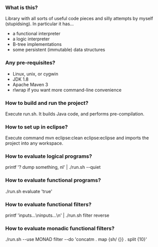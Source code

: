### What is this?

Library with all sorts of useful code pieces and silly attempts by myself (stupidsing). In particular it has...

- a functional interpreter
- a logic interpreter
- B-tree implementations
- some persistent (immutable) data structures


### Any pre-requisites?

- Linux, unix, or cygwin
- JDK 1.8
- Apache Maven 3
- rlwrap if you want more command-line convenience


### How to build and run the project?

Execute run.sh. It builds Java code, and performs pre-compilation.


### How to set up in eclipse?

Execute command
mvn eclipse:clean eclipse:eclipse
and imports the project into any workspace.


### How to evaluate logical programs?

printf '? dump something, nl' | ./run.sh --quiet


### How to evaluate functional programs?

./run.sh evaluate 'true'


### How to evaluate functional filters?

printf 'inputs...\ninputs...\n' | ./run.sh filter reverse


### How to evaluate monadic functional filters?

./run.sh --use MONAD filter --do 'concatm . map {sh/ {}} . split {10}'
